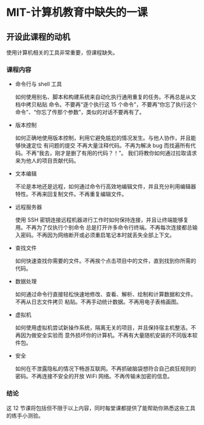 # MIT-计算机教育中缺失的一课

## 开设此课程的动机
使用计算机相关的工具非常重要，但课程缺失。

### 课程内容
- 命令行与 shell 工具

  如何使用别名、脚本和构建系统来自动化执行通用重复的任务。不再总是从文档中拷贝粘贴 命令。不要再“逐个执行这 15 个命令”，不要再“你忘了执行这个命令”、“你忘了传那个参数”，类似的对话不要再有了。

- 版本控制

  如何正确地使用版本控制，利用它避免尴尬的情况发生。与他人协作，并且能够快速定位 有问题的提交 不再大量注释代码。不再为解决 bug 而找遍所有代码。不再“我去，刚才是删了有用的代码？！”。 我们将教你如何通过拉取请求来为他人的项目贡献代码。

- 文本编辑

  不论是本地还是远程，如何通过命令行高效地编辑文件，并且充分利用编辑器特性。不再来回复制文件。不再重复编辑文件。

- 远程服务器

  使用 SSH 密钥连接远程机器进行工作时如何保持连接，并且让终端能够复用。不再为了仅执行个别命令 总是打开许多命令行终端。不再每次连接都总输入密码。不再因为网络断开或必须重启笔记本时就丢失全部上下文。

- 查找文件

  如何快速查找你需要的文件。不再挨个点击项目中的文件，直到找到你所需的代码。

- 数据处理

  如何通过命令行直接轻松快速地修改、查看、解析、绘制和计算数据和文件。不再从日志文件拷贝 粘贴。不再手动统计数据。不再用电子表格画图。

- 虚拟机

  如何使用虚拟机尝试新操作系统，隔离无关的项目，并且保持宿主机整洁。不再因为做安全实验而 意外损坏你的计算机。不再有大量随机安装的不同版本软件包。

- 安全

  如何在不泄露隐私的情况下畅游互联网。不再抓破脑袋想符合自己疯狂规则的密码。不再连接不安全的开放 WiFi 网络。不再传输未加密的信息。

### 结论

这 12 节课将包括但不限于以上内容，同时每堂课都提供了能帮助你熟悉这些工具的练手小测验。
